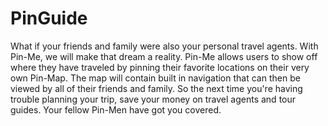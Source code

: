 # PinGuide
What if your friends and family were also your personal travel agents.  With Pin-Me, we will make that dream a reality.  Pin-Me allows users to show off where they have traveled by pinning their favorite locations on their very own Pin-Map.  The map will contain built in navigation that can then be viewed by all of their friends and family.  So the next time you're having trouble planning your trip, save your money on travel agents and tour guides. Your fellow Pin-Men have got you covered.
